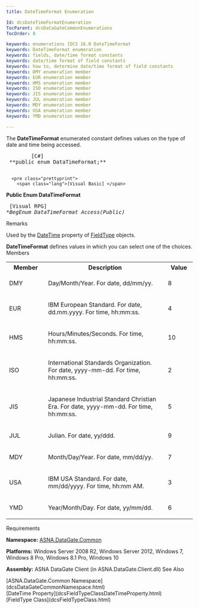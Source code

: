 ```yaml
---
title: DateTimeFormat Enumeration

Id: dcsDateTimeFormatEnumeration
TocParent: dcsDataGateCommonEnumerations
TocOrder: 8

keywords: enumerations [DCS 16.0 DateTimeFormat
keywords: DateTimeFormat enumeration
keywords: fields, date/time format constants
keywords: date/time format of field constants
keywords: how to, determine date/time format of field constants
keywords: DMY enumeration member
keywords: EUR enumeration member
keywords: HMS enumeration member
keywords: ISO enumeration member
keywords: JIS enumeration member
keywords: JUL enumeration member
keywords: MDY enumeration member
keywords: USA enumeration member
keywords: YMD enumeration member

---
```


The <span> **DateTimeFormat** </span> enumerated constant defines values on the type of date and time being accessed. 
<pre class="prettyprint">
        <span class="lang">[C#]</span>
 **public enum DataTimeFormat;** 
      </pre>
      <pre class="prettyprint">
        <span class="lang">[Visual Basic] </span>
 **Public Enum DataTimeFormat** 
      </pre>
      <pre class="prettyprint">
        <span class="lang">[Visual RPG]</span>
 **BegEnum DataTimeFormat Access(*Public)** 
      </pre>

Remarks

Used by the [DateTime](dcsFieldTypeClassDateTimeProperty.html) property of [FieldType](dcsFieldTypeClass.html) objects.

<span> **DateTimeFormat** </span> defines values in which you can select one of the choices. 
Members

<table class="dtTABLE" id="Table3" cellspacing="0">
          <colgroup span="1">
            <col align="middles" span="1" width="8%" style="FONT-WEIGHT: bold" />
            <col span="1" width="40%" />
            <col span="1" width="5%" />
          </colgroup>
          <tr>
            <th colspan="1" rowspan="1">
							Member</th>
            <th colspan="1" rowspan="1">
							Description</th>
            <th colspan="1" rowspan="1">
							Value</th>
          </tr>
          <tr>
            <td colspan="1" rowspan="1">

DMY
</td>
            <td colspan="1" rowspan="1">

Day/Month/Year. For date, dd/mm/yy.
</td>
            <td colspan="1" rowspan="1">

8
</td>
          </tr>
          <tr>
            <td colspan="1" rowspan="1">

EUR
</td>
            <td colspan="1" rowspan="1">

IBM European Standard. For date, dd.mm.yyyy. For time, hh:mm:ss.
</td>
            <td colspan="1" rowspan="1">

4
</td>
          </tr>
          <tr>
            <td colspan="1" rowspan="1" style="height: 47px">

HMS
</td>
            <td colspan="1" rowspan="1" style="height: 47px">

Hours/Minutes/Seconds. For time, hh:mm:ss.
</td>
            <td colspan="1" rowspan="1" style="height: 47px">

10
</td>
          </tr>
          <tr>
            <td colspan="1" rowspan="1">

ISO
</td>
            <td colspan="1" rowspan="1">

International Standards Organization. For date, yyyy-mm-dd. For time, hh:mm:ss.
</td>
            <td colspan="1" rowspan="1">

2
</td>
          </tr>
          <tr>
            <td colspan="1" rowspan="1">

JIS
</td>
            <td colspan="1" rowspan="1">

Japanese Industrial Standard Christian Era. For date, yyyy-mm-dd. For time, hh:mm:ss.
</td>
            <td colspan="1" rowspan="1">

5
</td>
          </tr>
          <tr>
            <td colspan="1" rowspan="1">

JUL
</td>
            <td colspan="1" rowspan="1">

Julian. For date, yy/ddd.
</td>
            <td colspan="1" rowspan="1">

9
</td>
          </tr>
          <tr>
            <td colspan="1" rowspan="1">

MDY
</td>
            <td colspan="1" rowspan="1">

Month/Day/Year. For date, mm/dd/yy.
</td>
            <td colspan="1" rowspan="1">

7
</td>
          </tr>
          <tr>
            <td colspan="1" rowspan="1">

USA
</td>
            <td colspan="1" rowspan="1">

IBM USA Standard. For date, mm/dd/yyyy. For time, hh:mm AM.
</td>
            <td colspan="1" rowspan="1">

3
</td>
          </tr>
          <tr>
            <td colspan="1" rowspan="1">

YMD
</td>
            <td colspan="1" rowspan="1">

Year/Month/Day. For date, yy/mm/dd.
</td>
            <td colspan="1" rowspan="1">

6
</td>
          </tr>
</table>

Requirements

**Namespace:** [ASNA.DataGate.Common](dcsDataGateCommonNamespace.html) 

**Platforms:** Windows Server 2008 R2, Windows Server 2012, Windows 7, Windows 8 Pro, Windows 8.1 Pro, Windows 10

**Assembly:** ASNA DataGate Client (in ASNA.DataGate.Client.dll)
See Also

<dl />
      [ASNA.DataGate.Common Namespace](dcsDataGateCommonNamespace.html)
      <br />
      [DateTime Property](dcsFieldTypeClassDateTimeProperty.html)
      <br />
      [FieldType Class](dcsFieldTypeClass.html)

